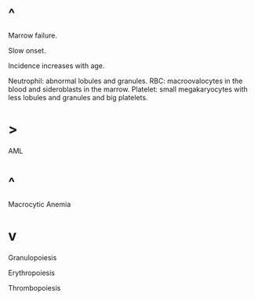# ^

Marrow failure.

Slow onset.

Incidence increases with age.

Neutrophil: abnormal lobules and granules.
RBC: macroovalocytes in the blood and sideroblasts in the marrow.
Platelet: small megakaryocytes with less lobules and granules and big platelets.

# >

AML

# ^

Macrocytic Anemia

# v

Granulopoiesis

Erythropoiesis

Thrombopoiesis
